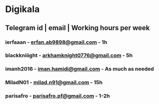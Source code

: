 # Digikala
## Telegram id | email | Working hours per week
### ierfaaan - erfan.ab9898@gmail.com - 1h
### blackkniiight - arkhamknight0776@gmail.com - 5h
### imanh2016 - iman.hamidi@gmail.com - As much as needed
### MiladN01 - milad.n91@gmail.com - 15h
### parisafro - parisafro.pf@gmail.com - 1-2h
